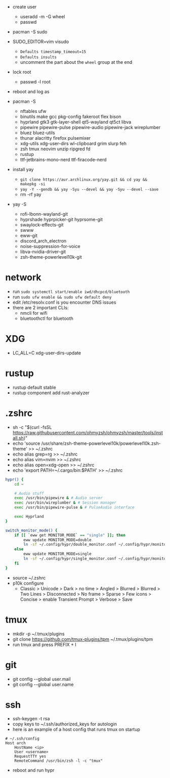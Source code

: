 * create user
    * useradd -m -G wheel <username>
    * passwd <username>
* pacman -S sudo
* SUDO_EDITOR=vim visudo
	* `Defaults timestamp_timeout=15`
	* `Defaults insults`
	* uncomment the part about the `wheel` group at the end
* lock root
    * passwd -l root
* reboot and log as <username>

* pacman -S
    * nftables ufw
    * binutils make gcc pkg-config fakeroot flex bison
    * hyprland gtk3 gtk-layer-shell qt5-wayland qt5ct libva
    * pipewire pipewire-pulse pipewire-audio pipewire-jack wireplumber
    * bluez bluez-utils
    * thunar alacritty firefox pulsemixer
    * xdg-utils xdg-user-dirs wl-clipboard grim slurp feh
    * zsh tmux neovim unzip ripgred fd
    * rustup
    * ttf-jetbrains-mono-nerd ttf-firacode-nerd

* install yay
    * `git clone https://aur.archlinux.org/yay.git && cd yay && makepkg -si`
    * `yay -Y --gendb && yay -Syu --devel && yay -Syu --devel --save`
    * rm -rf yay
* yay -S
    * rofi-lbonn-wayland-git
    * hyprshade hyprpicker-git hyprsome-git
    * swaylock-effects-git
    * swww
    * eww-git
    * discord_arch_electron
    * noise-suppression-for-voice
    * libva-nvidia-driver-git
    * zsh-theme-powerlevel10k-git

# network
* run `sudo systemctl start/enable iwd/dhcpcd/bluetooth`
* run `sudo ufw enable && sudo ufw default deny`
* edit /etc/resolv.conf is you encounter DNS issues
* there are 2 important CLIs:
    * nmcli for wifi 
    * bluetoothctl for bluetooth

# XDG
* LC_ALL=C xdg-user-dirs-update

# rustup
* rustup default stable
* rustup component add rust-analyzer

# .zshrc
* sh -c "$(curl -fsSL https://raw.githubusercontent.com/ohmyzsh/ohmyzsh/master/tools/install.sh)"
* echo 'source /usr/share/zsh-theme-powerlevel10k/powerlevel10k.zsh-theme' >> ~/.zshrc
* echo alias grep=rg >> ~/.zshrc
* echo alias vim=nvim >> ~/.zshrc
* echo alias open=xdg-open >> ~/.zshrc
* echo 'export PATH=~/.cargo/bin:$PATH' >> ~/.zshrc
```bash
hypr() {
    cd ~

    # Audio stuff
    exec /usr/bin/pipewire & # Audio server
    exec /usr/bin/wireplumber & # Session manager
    exec /usr/bin/pipewire-pulse & # PulseAudio interface

    exec Hyprland
}

switch_monitor_mode() {
	if [[ `eww get MONITOR_MODE` == "single" ]]; then
		eww update MONITOR_MODE=double
		ln -sf ~/.config/hypr/double_monitor.conf ~/.config/hypr/monitors.conf
	else
		eww update MONITOR_MODE=single
		ln -sf ~/.config/hypr/single_monitor.conf ~/.config/hypr/monitors.conf
	fi
}
```
* source ~/.zshrc
* p10k configure
    * Classic > Unicode > Dark > no time > Angled > Blurred > Blurred > Two Lines > Disconnected >
        No frame > Sparse > Few icons > Concise > enable Transient Prompt > Verbose > Save  

# tmux
* mkdir -p ~/.tmux/plugins
* git clone https://github.com/tmux-plugins/tpm ~/.tmux/plugins/tpm
* run tmux and press PREFIX + I

# git
* git config --global user.mail <yourmail>
* git config --global user.name <yourname>

# ssh
* ssh-keygen -t rsa
* copy keys to ~/.ssh/authorized_keys for autologin
* here is an example of a host config that runs tmux on startup
```
# ~/.ssh/config
Host arch
    HostName <ip>
    User <username>
    RequestTTY yes
    RemoteCommand /usr/bin/zsh -l -c "tmux"
```

* reboot and run hypr 

